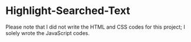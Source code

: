 # Highlight-Searched-Text

Please note that I did not write the HTML and CSS codes for this project; I solely wrote the JavaScript codes.
